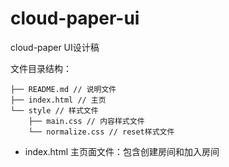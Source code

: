 # cloud-paper-ui
cloud-paper UI设计稿

文件目录结构：

```
├── README.md // 说明文件
├── index.html // 主页
└── style // 样式文件
    ├── main.css // 内容样式文件
    └── normalize.css // reset样式文件
```

* index.html
主页面文件：包含创建房间和加入房间